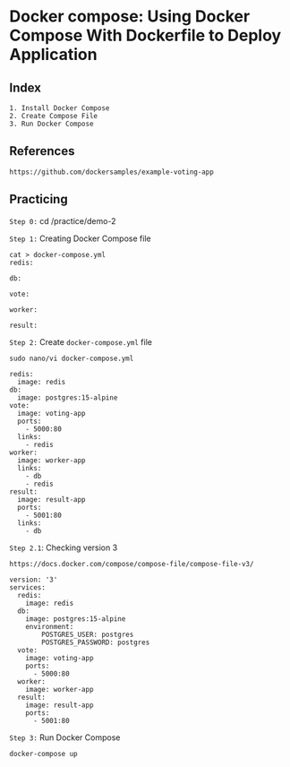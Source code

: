 # Docker compose: Using Docker Compose With Dockerfile to Deploy Application

## Index
```
1. Install Docker Compose
2. Create Compose File
3. Run Docker Compose
```

## References
```
https://github.com/dockersamples/example-voting-app
```
## Practicing

`Step 0:` cd /practice/demo-2

`Step 1:` Creating Docker Compose file
```
cat > docker-compose.yml
redis:

db:

vote:

worker:

result:
```

`Step 2:` Create `docker-compose.yml` file
```
sudo nano/vi docker-compose.yml
```

```
redis:
  image: redis
db:
  image: postgres:15-alpine
vote:
  image: voting-app
  ports:
    - 5000:80
  links:
    - redis
worker:
  image: worker-app
  links:
    - db
    - redis
result:
  image: result-app
  ports:
    - 5001:80
  links:
    - db
```

`Step 2.1`: Checking version 3
```
https://docs.docker.com/compose/compose-file/compose-file-v3/
```
```
version: '3'
services:
  redis:
    image: redis
  db:
    image: postgres:15-alpine
    environment:
        POSTGRES_USER: postgres
        POSTGRES_PASSWORD: postgres
  vote:
    image: voting-app
    ports:
      - 5000:80
  worker:
    image: worker-app
  result:
    image: result-app
    ports:
      - 5001:80
```

`Step 3:` Run Docker Compose
```
docker-compose up
```
